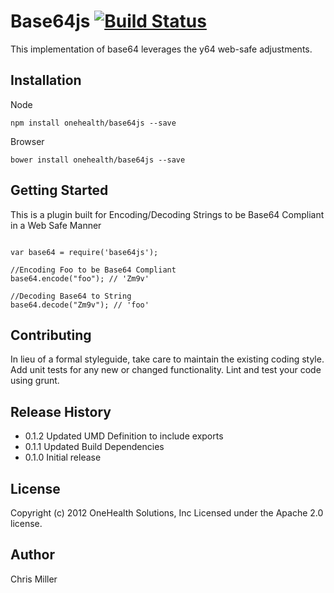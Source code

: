 # Base64js  [![Build Status](https://travis-ci.org/viverae/base64js.png?branch=master)](https://travis-ci.org/viverae/base64js) 

This implementation of base64 leverages the y64 web-safe adjustments.

## Installation

Node

`npm install onehealth/base64js --save`

Browser

`bower install onehealth/base64js --save`


## Getting Started

This is a plugin built for Encoding/Decoding Strings to be Base64 Compliant in a Web Safe Manner


```

var base64 = require('base64js');

//Encoding Foo to be Base64 Compliant
base64.encode("foo"); // 'Zm9v'

//Decoding Base64 to String
base64.decode("Zm9v"); // 'foo'

```

## Contributing
In lieu of a formal styleguide, take care to maintain the existing coding style. Add unit tests for any new or changed functionality. Lint and test your code using grunt.

## Release History


- 0.1.2 Updated UMD Definition to include exports
- 0.1.1 Updated Build Dependencies
- 0.1.0 Initial release

## License

Copyright (c) 2012 OneHealth Solutions, Inc
Licensed under the Apache 2.0 license.

## Author

Chris Miller
